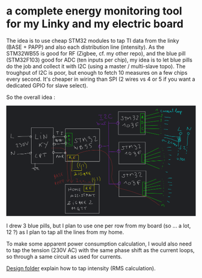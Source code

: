 # a complete energy monitoring tool for my Linky and my electric board

The idea is to use cheap STM32 modules to tap TI data from the linky (BASE + PAPP) and also each distribution line (intensity).
As the STM32WB55 is good for RF (Zigbee, cf. my other repo), and the blue pill (STM32F103) good for ADC (ten inputs per chip), my idea is to let blue pills do the job and collect it with I2C (using a master / multi-slave topo). The troughput of I2C is poor, but enough to fetch 10 measures on a few chips every second. It's cheaper in wiring than SPI (2 wires vs 4 or 5 if you want a dedicated GPIO for slave select).

So the overall idea :

![rms](./design/wb55_or_103f.svg)

I drew 3 blue pills, but I plan to use one per row from my board (so ... a lot, 12 ?) as I plan to tap all the lines from my home.

To make some apparent power consumption calculation, I would also need to tap the tension (230V AC) with the same phase shift as the current loops, so through a same circuit as used for currents.

[Design folder](./design/README.md) explain how to tap intensity (RMS calculation).